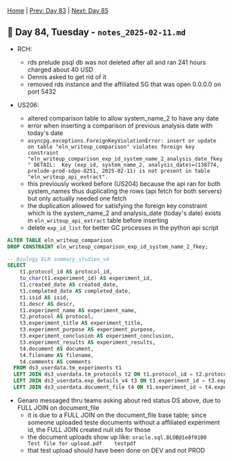 [Home](../../main.md) | [Prev: Day 83](notes_2025-02-10.md) | [Next: Day 85](./notes_2025-02-12.md)

## 📝 Day 84, Tuesday - `notes_2025-02-11.md`

- RCH:
    * rds prelude psql db was not deleted after all and ran 241 hours charged about 40 USD
    * Dennis asked to get rid of it
    * removed rds instance and the affiliated SG that was open 0.0.0.0 on port 5432


- US206:
    * altered comparison table to allow system_name_2 to have any date
    * error when inserting a comparison of previous analysis date with today's date
    * `asyncpg.exceptions.ForeignKeyViolationError: insert or update on table "eln_writeup_comparison" violates foreign key constraint "eln_writeup_comparison_exp_id_system_name_2_analysis_date_fkey" DETAIL:  Key (exp_id, system_name_2, analysis_date)=(138774, prelude-prod-sdpo-8251, 2025-02-11) is not present in table "eln_writeup_api_extract".`
    * this previously worked before (US204) because the api ran for both system_names thus duplicating the rows (api fetch for both servers) but only actually needed one fetch
    * the duplication allowed for satisfying the foreign key constraint which is the system_name_2 and analysis_date (today's date) exists in `eln_writeup_api_extract` table before inserting
    * delete `exp_id_list` for better GC processes in the python api script

```sql
ALTER TABLE eln_writeup_comparison
DROP CONSTRAINT eln_writeup_comparison_exp_id_system_name_2_fkey;

-- Biology ELN summary_studies_v4
SELECT
    t1.protocol_id AS protocol_id,
    to_char(t1.experiment_id) AS experiment_id,
    t1.created_date AS created_date,
    t1.completed_date AS completed_date,
    t1.isid AS isid,
    t1.descr AS descr,
    t1.experiment_name AS experiment_name,
    t2.protocol AS protocol,
    t3.experiment_title AS experiment_title,
    t3.experiment_purpose AS experiment_purpose,
    t3.experiment_conclusion AS experiment_conclusion,
    t3.experiment_results AS experiment_results,
    t4.document AS document,
    t4.filename AS filename,
    t4.comments AS comments
  FROM ds3_userdata.tm_experiments t1
  LEFT JOIN ds3_userdata.tm_protocols t2 ON t1.protocol_id = t2.protocol_id
  LEFT JOIN ds3_userdata.exp_details_v4 t3 ON t1.experiment_id = t3.experiment_id
  LEFT JOIN ds3_userdata.document_file t4 ON t1.experiment_id = t4.experiment_id
```

- Genaro messaged thru teams asking about red status DS above, due to FULL JOIN on document_file
    * it is due to a FULL JOIN on the document_file base table; since someone uploaded teste documents without a affiliated experiment id, the FULL JOIN created null ids for those
    * the document uploads show up like: `oracle.sql.BLOB@1e8f0100	Test file for upload.pdf	testpdf`
    * that test upload should have been done on DEV and not PROD

